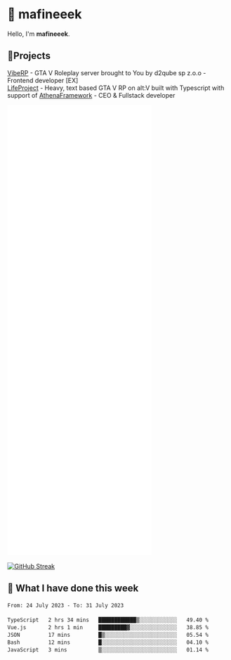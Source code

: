 # 👋 mafineeek
Hello, I'm **mafineeek**.

## 📝Projects

[VibeRP](https://v-rp.pl) - GTA V Roleplay server brought to You by d2qube sp z.o.o - Frontend developer [EX]
<br>
[LifeProject](https://github.com/LifeProject-Roleplay/) - Heavy, text based GTA V RP on alt:V built with Typescript with support of [AthenaFramework](https://github.com/Athena-Roleplay-Framework/) - CEO & Fullstack developer

![](./github-metrics.svg)

[![GitHub Streak](https://streak-stats.demolab.com/?user=mafineeek)](https://git.io/streak-stats)

## 📰 What I have done this week
<!--START_SECTION:waka-->

```txt
From: 24 July 2023 - To: 31 July 2023

TypeScript   2 hrs 34 mins   ████████████▒░░░░░░░░░░░░   49.40 %
Vue.js       2 hrs 1 min     █████████▓░░░░░░░░░░░░░░░   38.85 %
JSON         17 mins         █▒░░░░░░░░░░░░░░░░░░░░░░░   05.54 %
Bash         12 mins         █░░░░░░░░░░░░░░░░░░░░░░░░   04.10 %
JavaScript   3 mins          ▒░░░░░░░░░░░░░░░░░░░░░░░░   01.14 %
```

<!--END_SECTION:waka-->
